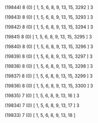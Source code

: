 (19844) 8 (0) [ 1, 5, 6, 8, 9, 13, 15, 3292 ] 3 


(19843) 8 (0) [ 1, 5, 6, 8, 9, 13, 15, 3293 ] 3 


(19842) 8 (0) [ 1, 5, 6, 8, 9, 13, 15, 3294 ] 3 


(19841) 8 (0) [ 1, 5, 6, 8, 9, 13, 15, 3295 ] 3 


(19840) 8 (0) [ 1, 5, 6, 8, 9, 13, 15, 3296 ] 3 


(19839) 8 (0) [ 1, 5, 6, 8, 9, 13, 15, 3297 ] 3 


(19838) 8 (0) [ 1, 5, 6, 8, 9, 13, 15, 3298 ] 3 


(19837) 8 (0) [ 1, 5, 6, 8, 9, 13, 15, 3299 ] 3 


(19836) 8 (0) [ 1, 5, 6, 8, 9, 13, 15, 3300 ] 3 


(19835) 7 (0) [ 1, 5, 6, 8, 9, 13, 16 ] 3 


(19834) 7 (0) [ 1, 5, 6, 8, 9, 13, 17 ] 3 


(19833) 7 (0) [ 1, 5, 6, 8, 9, 13, 18 ]  


